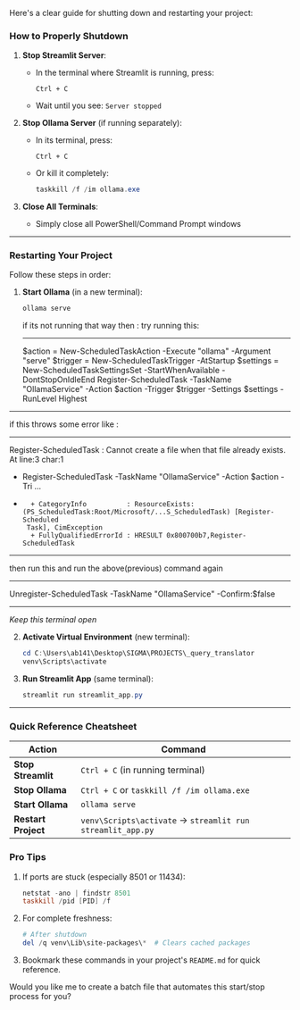 Here's a clear guide for shutting down and restarting your project:

### **How to Properly Shutdown**
1. **Stop Streamlit Server**:
   - In the terminal where Streamlit is running, press:
     ```
     Ctrl + C
     ```
   - Wait until you see: `Server stopped`

2. **Stop Ollama Server** (if running separately):
   - In its terminal, press:
     ```
     Ctrl + C
     ```
   - Or kill it completely:
     ```powershell
     taskkill /f /im ollama.exe
     ```

3. **Close All Terminals**:
   - Simply close all PowerShell/Command Prompt windows

---

### **Restarting Your Project**
Follow these steps in order:

1. **Start Ollama** (in a new terminal):
   ```powershell
   ollama serve
   ```

   if its not running that way then :
   try running this:

   _________________________________________________

   $action = New-ScheduledTaskAction -Execute "ollama" -Argument "serve"
$trigger = New-ScheduledTaskTrigger -AtStartup
$settings = New-ScheduledTaskSettingsSet -StartWhenAvailable -DontStopOnIdleEnd
Register-ScheduledTask -TaskName "OllamaService" -Action $action -Trigger $trigger -Settings $settings -RunLevel Highest


_______________________________________________________

if this throws some error like :

------------------------------------------------

Register-ScheduledTask : Cannot create a file when that file already exists.
At line:3 char:1
+ Register-ScheduledTask -TaskName "OllamaService" -Action $action -Tri ...
+ ~~~~~~~~~~~~~~~~~~~~~~~~~~~~~~~~~~~~~~~~~~~~~~~~~~~~~~~~~~~~~~~~~~~~~
    + CategoryInfo          : ResourceExists: (PS_ScheduledTask:Root/Microsoft/...S_ScheduledTask) [Register-Scheduled
   Task], CimException
    + FullyQualifiedErrorId : HRESULT 0x800700b7,Register-ScheduledTask

 ---------------------------------------------------------

 then run this and run the above(previous) command again

 _______________________________________________________________

 Unregister-ScheduledTask -TaskName "OllamaService" -Confirm:$false

 ___________________________________________________________________   


   *Keep this terminal open*

2. **Activate Virtual Environment** (new terminal):
   ```powershell
   cd C:\Users\ab141\Desktop\SIGMA\PROJECTS\_query_translator
   venv\Scripts\activate
   ```

3. **Run Streamlit App** (same terminal):
   ```powershell
   streamlit run streamlit_app.py
   ```

---

### **Quick Reference Cheatsheet**
| Action                | Command                          |
|-----------------------|----------------------------------|
| **Stop Streamlit**    | `Ctrl + C` (in running terminal) |
| **Stop Ollama**       | `Ctrl + C` or `taskkill /f /im ollama.exe` |
| **Start Ollama**      | `ollama serve`                   |
| **Restart Project**   | `venv\Scripts\activate` → `streamlit run streamlit_app.py` |

### **Pro Tips**
1. If ports are stuck (especially 8501 or 11434):
   ```powershell
   netstat -ano | findstr 8501
   taskkill /pid [PID] /f
   ```

2. For complete freshness:
   ```powershell
   # After shutdown
   del /q venv\Lib\site-packages\*  # Clears cached packages
   ```

3. Bookmark these commands in your project's `README.md` for quick reference.

Would you like me to create a batch file that automates this start/stop process for you?